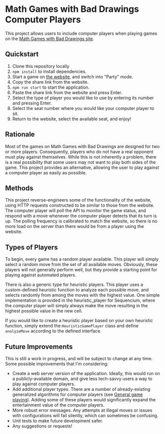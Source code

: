 # Math Games with Bad Drawings Computer Players

This project allows users to include computer players when playing games on the
[Math Games with Bad Drawings site](https://mathgameswithbaddrawings.com/games).

## Quickstart

1. Clone this repository locally
2. `npm install` to install dependencies.
3. Start a game on [the website](https://mathgameswithbaddrawings.com/games),
   and switch into "Party" mode.
4. Copy the share link from the website.
5. `npm run start` to start the application.
6. Paste the share link from the website and press Enter.
7. Select the type of player you would like to use by entering its number and
   pressing Enter.
8. Select the seat number where you would like your computer player to sit.
9. Return to the website, select the available seat, and enjoy!

## Rationale

Most of the games on Math Games with Bad Drawings are designed for two or more
players. Consequently, players who do not have a real opponent must play against
themselves. While this is not inherently a problem, there is a real possibility
that some users may not want to play both sides of the game. This project
provides an alternative, allowing the user to play against a computer player as
easily as possible.

## Methods

This project reverse-engineers some of the functionality of the website, using
HTTP requests constructed to be similar to those from the website. The computer
player will poll the API to monitor the game status, and respond with a move
whenever the computer player detects that its turn is up. The polling frequency
is calibrated to match the website, so there is no more load on the server than
there would be from a player using the website.

## Types of Players

To begin, every game has a random player available. This player will simply
select a random move from the set of all available moves. Obviously, these
players will not generally perform well, but they provide a starting point for
playing against automated players.

There is also a generic type for heuristic players. This player uses a
custom-defined heuristic function to analyze each possible move, and selects
randomly from among the moves with the highest value. One simple implementation
is provided in the heuristic_player for Sequencium, where the computer player
will simply always make the move resulting in the highest possible value in the
new cell.

If you would like to create a heuristic player based on your own heuristic
function, simply extend the `HeuristicGamePlayer` class and define `analyzeMove`
according to the defined interface.

## Future Improvements

This is still a work in progress, and will be subject to change at any time.
Some possible improvements that I'm considering:

- Create a web server version of the application. Ideally, this would run on a
  publicly-available domain, and give less tech-savvy users a way to play
  against computer players.
- Add additional player types. There are a number of already-existing
  generalized algorithms for computer players (see [General game
  playing](https://en.wikipedia.org/wiki/General_game_playing)). Adding some
  of these players would significantly expand the entertainment value of the
  computer players.
- More robust error messages. Any attempts at illegal moves or issues with
  configurations will fail silently, which can sometimes be confusing.
- Unit tests to make future development safer.
- Any suggestions or requests!
